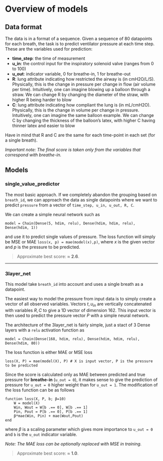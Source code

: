 # Overview of models

## Data format

The data is in a format of a sequence. Given a sequence of 80 datapoints for each breath, the task is to predict ventilator pressure at each time step. These are the variables used for prediction:
- **time_step**: the time of measurement
- **u_in**: the control input for the inspiratory solenoid valve (ranges from 0 to 100)
- **u_out**: indicator variable, 0 for breathe-in, 1 for breathe-out
- **R**: lung attribute indicating how restricted the airway is (in cmH2O/L/S). Physically, this is the change in pressure per change in flow (air volume per time). Intuitively, one can imagine blowing up a balloon through a straw. We can change R by changing the diameter of the straw, with higher R being harder to blow
- **C**: lung attribute indicating how compliant the lung is (in mL/cmH2O). Physically, this is the change in volume per change in pressure. Intuitively, one can imagine the same balloon example. We can change C by changing the thickness of the balloon’s latex, with higher C having thinner latex and easier to blow

Have in mind that R and C are the same for each time-point in each set (for a single breath).

*Important note: The final score is taken only from the variables that correspond with breathe-in.*

## Models

### single_value_predictor

The most basic approach. If we completely abandon the grouping based on `breath_id`, we can approach the data as single datapoints where we want to predict `pressure` from a vector of `time_step, u_in, u_out, R, C`.

We can create a simple neural network such as
```
model = Chain(Dense(5, hdim, relu), Dense(hdim, hdim, relu), Dense(hdim, 1))
```
and use it to predict single values of pressure. The loss function will simply be MSE or MAE `loss(x, p) = mae(model(x),p)`, where $x$ is the given vector and $p$ is the pressure to be predicted.

>  Approximate best score: $\approx$ **2.6**.

---

### 3layer_net

This model take `breath_id` into account and uses a single breath as a datapoint.

The easiest way to model the pressure from input data is to simply create a vector of all observed variables. Vectors $t, u_{in}$ are vertically concatenated with variables $R, C$ to give a 1D vector of dimension 162. This input vector is then used to predict the pressure vector $P$ with a simple neural network.

The architecture of the 3layer_net is fairly simple, just a stact of 3 Dense layers with a `relu` activation function as
```
model = Chain(Dense(168, hdim, relu), Dense(hdim, hdim, relu), Dense(hdim, 80))
```

The loss function is either MAE or MSE loss
```
loss(X, P) = mae(model(X), P) # X is input vector, P is the pressure to be predicted
```

Since the score is calculated only as MAE between predicted and true pressure for **breathe-in** (`u_out = 0`), it makes sense to give the prediction of pressure for `u_out = 0` higher weight than for `u_out = 1`. The modification of the loss function can be as follows
```
function loss(X, P, b; β=10)
    W = model(X)
    Win, Wout = W[b .== 0], W[b .== 1]
    Pin, Pout = P[b .== 0], P[b .== 1]
    β*mae(Win, Pin) + mae(Wout,Pout)
end
```
where $\beta$ is a scaling parameter which gives more importance to `u_out = 0` and `b` is the `u_out` indicator variable.

*Note: The MAE loss can be optionally replaced with MSE in training.*

>  Approximate best score: $\approx$ **1.0**.